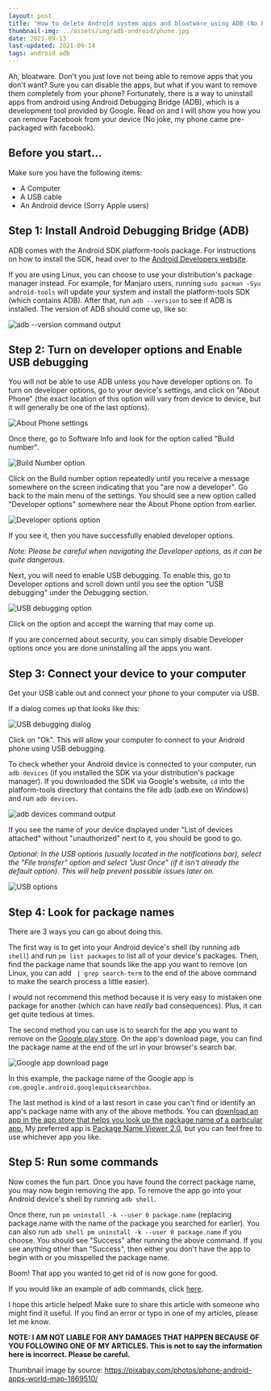 ```yaml
---
layout: post
title: "How to delete Android system apps and bloatware using ADB (No Root)"
thumbnail-img: ../assets/img/adb-android/phone.jpg
date: 2021-09-13
last-updated: 2021-09-14
tags: android adb
---
```


Ah, bloatware. Don't you just love not being able to remove apps that you don't want? Sure you can disable the apps, but what if you want to remove them completely from your phone? Fortunately, there is a way to uninstall apps from android using Android Debugging Bridge (ADB), which is a development tool provided by Google. Read on and I will show you how you can remove Facebook from your device (No joke, my phone came pre-packaged with facebook).

## Before you start...

Make sure you have the following items: 
- A Computer
- A USB cable
- An Android device (Sorry Apple users)

## Step 1: Install Android Debugging Bridge (ADB)

ADB comes with the Android SDK platform-tools package. For instructions on how to install the SDK, head over to the <a href="https://developer.android.com/studio/command-line/adb" target="_blank">Android Developers website</a>. 

If you are using Linux, you can choose to use your distribution's package manager instead. For example, for Manjaro users, running `sudo pacman -Syu android-tools` will update your system and install the platform-tools SDK (which contains ADB). After that, run `adb --version` to see if ADB is installed. The version of ADB should come up, like so:

![adb --version command output](../assets/img/adb-android/adb-version.png)

## Step 2: Turn on developer options and Enable USB debugging

You will not be able to use ADB unless you have developer options on. To turn on developer options, go to your device's settings, and click on "About Phone" (the exact location of this option will vary from device to device, but it will generally be one of the last options). 

![About Phone settings](../assets/img/adb-android/about-phone.png)

Once there, go to Software Info and look for the option called "Build number".

![Build Number option](../assets/img/adb-android/build-num.png)

 Click on the Build number option repeatedly until you receive a message somewhere on the screen indicating that you "are now a developer". Go back to the main menu of the settings. You should see a new option called "Developer options" somewhere near the About Phone option from earlier.

![Developer options option](../assets/img/adb-android/developer-options.png) 
 
If you see it, then you have successfully enabled developer options.

*Note: Please be careful when navigating the Developer options, as it can be quite dangerous.*

Next, you will need to enable USB debugging. To enable this, go to Developer options and scroll down until you see the option "USB debugging" under the Debugging section. 

![USB debugging option](../assets/img/adb-android/usb-debugging.png)

Click on the option and accept the warning that may come up.

If you are concerned about security, you can simply disable Developer options once you are done uninstalling all the apps you want.

## Step 3: Connect your device to your computer

Get your USB cable out and connect your phone to your computer via USB. 

If a dialog comes up that looks like this: 

![USB debugging dialog](../assets/img/adb-android/debugging-dialog.png)

Click on "Ok". This will allow your computer to connect to your Android phone using USB debugging.

To check whether your Android device is connected to your computer, run `adb devices` (if you installed the SDK via your distribution's package manager). If you downloaded the SDK via Google's website, `cd` into the platform-tools directory that contains the file adb (adb.exe on Windows) and run `adb devices`.

![adb devices command output](../assets/img/adb-android/adb-devices.png)

If you see the name of your device displayed under "List of devices attached" without "unauthorized" next to it, you should be good to go.

*Optional: In the USB options (usually located in the notifications bar), select the "File transfer" option and select "Just Once" (if it isn't already the default option). This will help prevent possible issues later on.*

![USB options](../assets/img/adb-android/usb-options.png)

## Step 4: Look for package names

There are 3 ways you can go about doing this.

The first way is to get into your Android device's shell (by running `adb shell`) and run `pm list packages` to list all of your device's packages. Then, find the package name that sounds like the app you want to remove (on Linux, you can add ``` | grep search-term``` to the end of the above command to make the search process a little easier). 

I would not recommend this method because it is very easy to mistaken one package for another (which can have *really* bad consequences). Plus, it can get quite tedious at times.

The second method you can use is to search for the app you want to remove on the <a href="https://play.google.com/store/apps" target="_blank">Google play store</a>. On the app's download page, you can find the package name at the end of the url in your browser's search bar.

![Google app download page](../assets/img/adb-android/google-play.png)

In this example, the package name of the Google app is `com.google.android.googlequicksearchbox`. 

The last method is kind of a last resort in case you can't find or identify an app's package name with any of the above methods. You can <a href="https://play.google.com/store/search?q=package%20name&c=apps" target="_blank">download an app in the app store that helps you look up the package name of a particular app.</a> My preferred app is <a href="https://play.google.com/store/apps/details?id=com.csdroid.pkg" target="_blank">Package Name Viewer 2.0</a>, but you can feel free to use whichever app you like.

## Step 5: Run some commands

Now comes the fun part. Once you have found the correct package name, you may now begin removing the app. To remove the app go into your Android device's shell by running `adb shell`. 

Once there, run `pm uninstall -k --user 0 package.name` (replacing package.name with the name of the package you searched for earlier). You can also run `adb shell pm uninstall -k --user 0 package.name` if you choose. You should see "Success" after running the above command. If you see anything other than "Success", then either you don't have the app to begin with or you misspelled the package name. 

Boom! That app you wanted to get rid of is now gone for good.

If you would like an example of adb commands, click <a href="https://github.com/ismaeltovar/bash-scripts/blob/main/adb-scripts/remove-unwanted-apps-android" target="_blank">here</a>.

I hope this article helped! Make sure to share this article with someone who might find it useful. If you find an error or typo in one of my articles, please let me know.

**NOTE: I AM NOT LIABLE FOR ANY DAMAGES THAT HAPPEN BECAUSE OF YOU FOLLOWING ONE OF MY ARTICLES. This is not to say the information here is incorrect. Please be careful.**

Thumbnail image by source: <a href="https://pixabay.com/photos/phone-android-apps-world-map-1869510/" target="_blank">https://pixabay.com/photos/phone-android-apps-world-map-1869510/</a>